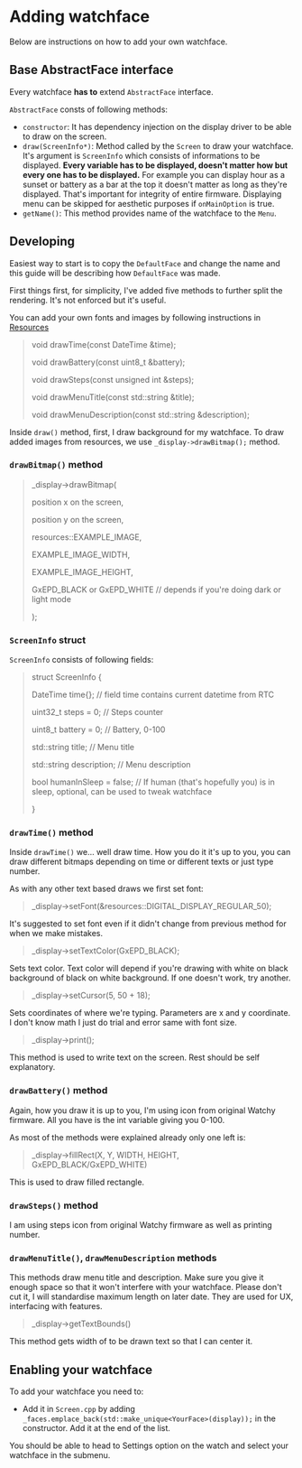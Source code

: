 # Adding watchface

Below are instructions on how to add your own watchface.

## Base AbstractFace interface

Every watchface **has to** extend `AbstractFace` interface.

`AbstractFace` consts of following methods:

- `constructor`: It has dependency injection on the display driver to be able to draw on the screen.
- `draw(ScreenInfo*)`: Method called by the `Screen` to draw your watchface. It's argument is `ScreenInfo` which consists of informations to be displayed. **Every variable has to be displayed, doesn't matter how but every one has to be displayed.** For example you can display hour as a sunset or battery as a bar at the top it doesn't matter as long as they're displayed. That's important for integrity of entire firmware. Displaying menu can be skipped for aesthetic purposes if `onMainOption` is true.
- `getName()`: This method provides name of the watchface to the `Menu`.

## Developing

Easiest way to start is to copy the `DefaultFace` and change the name and this guide will be describing how `DefaultFace` was made.

First things first, for simplicity, I've added five methods to further split the rendering. It's not enforced but it's useful.

You can add your own fonts and images by following instructions in [Resources](Resources.md) 

>    void drawTime(const DateTime &time);
> 
>    void drawBattery(const uint8_t &battery);
> 
>    void drawSteps(const unsigned int &steps);
> 
>    void drawMenuTitle(const std::string &title);
> 
>    void drawMenuDescription(const std::string &description);

Inside `draw()` method, first, I draw background for my watchface. To draw added images from resources, we use `_display->drawBitmap();` method.

### `drawBitmap()` method

> _display->drawBitmap(
> 
> position x on the screen,
> 
> position y on the screen,
> 
> resources::EXAMPLE_IMAGE,
> 
> EXAMPLE_IMAGE_WIDTH,
> 
> EXAMPLE_IMAGE_HEIGHT,
> 
> GxEPD_BLACK or GxEPD_WHITE // depends if you're doing dark or light mode 
> 
> );

### `ScreenInfo` struct

`ScreenInfo` consists of following fields:

> struct ScreenInfo {
> 
> DateTime time{}; // field time contains current datetime from RTC
> 
>uint32_t steps = 0; // Steps counter
> 
>uint8_t battery = 0; // Battery, 0-100
> 
>std::string title; // Menu title
> 
>std::string description; // Menu description
> 
>bool humanInSleep = false; // If human (that's hopefully you) is in sleep, optional, can be used to tweak watchface
> 
>}

### `drawTime()` method

Inside `drawTime()` we… well draw time. How you do it it's up to you, you can draw different bitmaps depending on time or different texts or just type number. 

As with any other text based draws we first set font:

> _display->setFont(&resources::DIGITAL_DISPLAY_REGULAR_50);
 
It's suggested to set font even if it didn't change from previous method for when we make mistakes.

> _display->setTextColor(GxEPD_BLACK);
 
Sets text color. Text color will depend if you're drawing with white on black background of black on white background. If one doesn't work, try another.

> _display->setCursor(5, 50 + 18);
 
Sets coordinates of where we're typing. Parameters are x and y coordinate. I don't know math I just do trial and error same with font size.

> _display->print();
 
This method is used to write text on the screen. Rest should be self explanatory.

### `drawBattery()` method

Again, how you draw it is up to you, I'm using icon from original Watchy firmware. All you have is the int variable giving you 0-100.

As most of the methods were explained already only one left is:

> _display->fillRect(X, Y, WIDTH, HEIGHT, GxEPD_BLACK/GxEPD_WHITE)
 
This is used to draw filled rectangle. 

### `drawSteps()` method

I am using steps icon from original Watchy firmware as well as printing number.

### `drawMenuTitle()`, `drawMenuDescription` methods

This methods draw menu title and description. Make sure you give it enough space so that it won't interfere with your watchface. Please don't cut it, I will standardise maximum length on later date. They are used for UX, interfacing with features.

> _display->getTextBounds()
 
This method gets width of to be drawn text so that I can center it.

## Enabling your watchface

To add your watchface you need to:

- Add it in `Screen.cpp` by adding `_faces.emplace_back(std::make_unique<YourFace>(display));` in the constructor. Add it at the end of the list.

You should be able to head to Settings option on the watch and select your watchface in the submenu.
